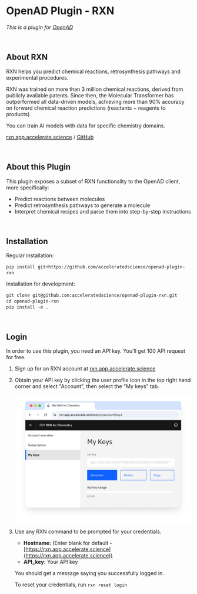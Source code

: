 # OpenAD Plugin - RXN

_This is a plugin for [OpenAD](https://github.com/acceleratedscience/open-ad-toolkit)_

<br>

## About RXN

RXN helps you predict chemical reactions, retrosynthesis pathways and experimental procedures.

RXN was trained on more than 3 million chemical reactions, derived from publicly available patents. Since then, the Molecular Transformer has outperformed all data-driven models, achieving more than 90% accuracy on forward chemical reaction predictions (reactants + reagents to products).

You can train AI models with data for specific chemistry domains.

[rxn.app.accelerate.science](https://rxn.app.accelerate.science) / [GitHub](https://github.com/rxn4chemistry)


<br>

## About this Plugin

This plugin exposes a subset of RXN functionality to the OpenAD client, more specifically:
- Predict reactions between molecules
- Predict retrosynthesis pathways to generate a molecule
- Interpret chemical recipes and parse them into step-by-step instructions

<br>

## Installation

Regular installation:

    pip install git+https://github.com/acceleratedscience/openad-plugin-rxn

Installation for development:

    git clone git@github.com:acceleratedscience/openad-plugin-rxn.git
    cd openad-plugin-rxn
    pip install -e .

<br>

## Login

In order to use this plugin, you need an API key. You'll get 100 API request for free.

1. Sign up for an RXN account at [rxn.app.accelerate.science](https://rxn.app.accelerate.science)
2. Obtain your API key by clicking the user profile icon in the top right hand corner and select "Account", then select the "My keys" tab.
    
    ![RXN API key](assets/rxn-api-key.png)

3. Use any RXN command to be prompted for your credentials.

    - **Hostname:** (Enter blank for default - [https://rxn.app.accelerate.science](https://rxn.app.accelerate.science))
    - **API_key:** Your API key

    You should get a message saying you successfully logged in.
    
    To reset your credentials, run `rxn reset login`